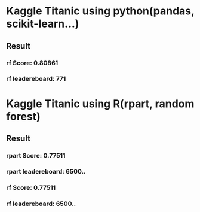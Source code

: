 # Kaggle Titanic using python(pandas, scikit-learn...)  
## Result
### rf Score: 0.80861  
### rf leadereboard: 771   


# Kaggle Titanic using R(rpart, random forest)  
## Result  
### rpart Score: 0.77511   
### rpart leadereboard: 6500..  
### rf Score: 0.77511   
### rf leadereboard: 6500..  
